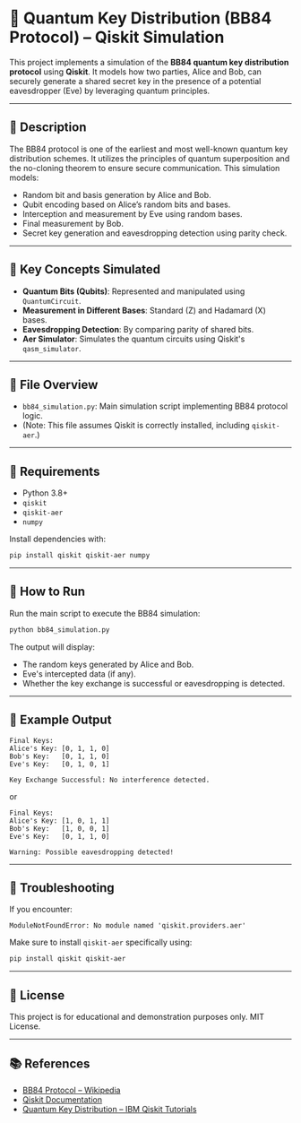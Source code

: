 # 🔑 Quantum Key Distribution (BB84 Protocol) – Qiskit Simulation

This project implements a simulation of the **BB84 quantum key distribution protocol** using **Qiskit**. It models how two parties, Alice and Bob, can securely generate a shared secret key in the presence of a potential eavesdropper (Eve) by leveraging quantum principles.

---

## 📜 Description

The BB84 protocol is one of the earliest and most well-known quantum key distribution schemes. It utilizes the principles of quantum superposition and the no-cloning theorem to ensure secure communication. This simulation models:

- Random bit and basis generation by Alice and Bob.
- Qubit encoding based on Alice’s random bits and bases.
- Interception and measurement by Eve using random bases.
- Final measurement by Bob.
- Secret key generation and eavesdropping detection using parity check.

---

## 🧠 Key Concepts Simulated

- **Quantum Bits (Qubits)**: Represented and manipulated using `QuantumCircuit`.
- **Measurement in Different Bases**: Standard (Z) and Hadamard (X) bases.
- **Eavesdropping Detection**: By comparing parity of shared bits.
- **Aer Simulator**: Simulates the quantum circuits using Qiskit's `qasm_simulator`.

---

## 📂 File Overview

- `bb84_simulation.py`: Main simulation script implementing BB84 protocol logic.
- (Note: This file assumes Qiskit is correctly installed, including `qiskit-aer`.)

---

## 🔧 Requirements

- Python 3.8+
- `qiskit`
- `qiskit-aer`
- `numpy`

Install dependencies with:

```bash
pip install qiskit qiskit-aer numpy
```

---

## 🚀 How to Run

Run the main script to execute the BB84 simulation:

```bash
python bb84_simulation.py
```

The output will display:

- The random keys generated by Alice and Bob.
- Eve's intercepted data (if any).
- Whether the key exchange is successful or eavesdropping is detected.

---

## 📌 Example Output

```
Final Keys:
Alice's Key: [0, 1, 1, 0]
Bob's Key:   [0, 1, 1, 0]
Eve's Key:   [0, 1, 0, 1]

Key Exchange Successful: No interference detected.
```

or

```
Final Keys:
Alice's Key: [1, 0, 1, 1]
Bob's Key:   [1, 0, 0, 1]
Eve's Key:   [0, 1, 1, 0]

Warning: Possible eavesdropping detected!
```

---

## 🧪 Troubleshooting

If you encounter:

```
ModuleNotFoundError: No module named 'qiskit.providers.aer'
```

Make sure to install `qiskit-aer` specifically using:

```bash
pip install qiskit qiskit-aer
```

---

## 🧾 License

This project is for educational and demonstration purposes only. MIT License.

---

## 📚 References

- [BB84 Protocol – Wikipedia](https://en.wikipedia.org/wiki/BB84)
- [Qiskit Documentation](https://qiskit.org/documentation/)
- [Quantum Key Distribution – IBM Qiskit Tutorials](https://qiskit.org/textbook/ch-algorithms/quantum-key-distribution.html)
